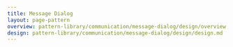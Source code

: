 ```yaml
---
title: Message Dialog
layout: page-pattern
overview: pattern-library/communication/message-dialog/design/overview.md
design: pattern-library/communication/message-dialog/design/design.md
---
```

